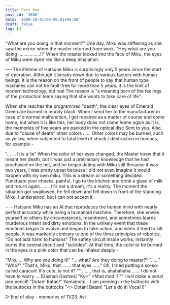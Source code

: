 ```yaml
---
title: Part One
post_id: '3680'
date: '2008-10-01T00:00:01+09:00'
draft: false
tag: []
---
```


"What are you doing in that moment?" One day, Miku was stiffening as she saw the mirror when the master returned from work. "Hey what are you doing .................!!" When the master looked into the face of Miku, the eyes of Miku were dyed red like a deep inhalation.

── The lifetime of Hatsune Miku is surprisingly only 5 years since the start of operation. Although it breaks down due to various factors with human beings, it is the reason on the front of people to say that human type machines can not be fault-free for more than 5 years, it is the limit of modern technology, but real The reason is "a meaning born of the feelings of the production team saying that she wants to take care of life".

When she reaches the programmed "death", the clear eyes of Emerald Green are burned in muddy black. When I send her to the manufacturer in case of a normal malfunction, I get repaired as a matter of course and come home, but when it is like this, her body does not come home again as it is, the memories of five years are packed in the optical disc Sent to you. Also, due to "cause of death" other colors ...... Other colors may be burned, such as yellow, when subjected to fatal level of shock / destruction in humans, for example -

"... ... It is a lie" When the color of her eyes changed, the Master knew that it meant her death, but it was just a preliminary knowledge that he had purchased on the net, and he began dating with Miku still Because it was two years, I was pretty upset because I did not even imagine it would happen with my own miku. This is a dream or something decided. Punctuate your cheeks. painful. I go to the kitchen and drink a glass of milk and return again. ...... It's not a dream, it's a reality. The moment the situation got swallowed, he fell down and fell down in front of the standing Miku. I understood, but I can not accept it.

─ ─ Hatsune Miku has an AI that reproduces the human mind with nearly perfect accuracy while being a humanoid machine. Therefore, she envies yourself or others by circumstances, resentment, and sometimes learns murderous intent and dirty emotions. In the unlikely event that these emotions began to evolve and began to take action, and when it tried to kill people, it was markedly contrary to one of the three principles of robotics, "Do not add harm to humans" The safety circuit inside works, instantly burns the central circuit and "suicides". At that time, the color to be burned in the eyes is a pink color that can be inhaled deeply -

"Miku ... Why are you doing it!" "... what? Are they doing to master?" "......" "Wha?" "That's, Miku, that ... ... that eyes ......" Oh, I tried putting a so-so-called caracon! It's cute, is not it? "" ......, that is, ahahahaha ...... I do not have to worry ... (Gashan Gashan\] "Ky>" <Mad mad !! "" I will make a penal pen pencil! "Dotan! Batan!" Yamamoto - I am penning in the buttocks with the buttocks in the buttocks "<> Dotan! Batan! "Let's do it! Vocal !!"

▷ End of play - memories of 11/23. Avi